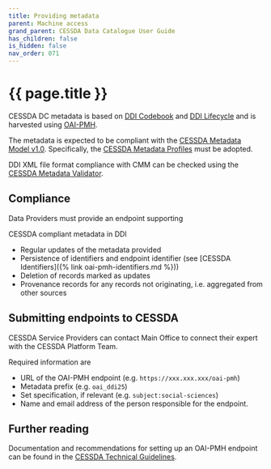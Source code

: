 ```yaml
---
title: Providing metadata
parent: Machine access
grand_parent: CESSDA Data Catalogue User Guide
has_children: false
is_hidden: false
nav_order: 071
---
```


# {{ page.title }}

CESSDA DC metadata is based on [DDI Codebook](https://ddialliance.org/ddi-codebook) and [DDI Lifecycle](https://ddialliance.org/ddi-lifecycle) and is harvested using [OAI-PMH](https://www.openarchives.org/pmh/).

The metadata is expected to be compliant with the [CESSDA Metadata Model v1.0](https://zenodo.org/record/3543756).
Specifically, the [CESSDA Metadata Profiles](https://cmv.cessda.eu/documentation/profiles.html) must be adopted.

DDI XML file format compliance with CMM can be checked using the [CESSDA Metadata Validator](https://cmv.cessda.eu).

## Compliance

Data Providers must provide an endpoint supporting

CESSDA compliant metadata in DDI

- Regular updates of the metadata provided
- Persistence of identifiers and endpoint identifier (see [CESSDA Identifiers]({% link oai-pmh-identifiers.md %}))
- Deletion of records marked as updates
- Provenance records for any records not originating, i.e. aggregated from other sources

## Submitting endpoints to CESSDA

CESSDA Service Providers can contact Main Office to connect their expert with the CESSDA Platform Team.

Required information are

- URL of the OAI-PMH endpoint (e.g. `https://xxx.xxx.xxx/oai-pmh`)
- Metadata prefix (e.g. `oai_ddi25`)
- Set specification, if relevant (e.g. `subject:social-sciences`)
- Name and email address of the person responsible for the endpoint.

## Further reading

Documentation and recommendations for setting up an OAI-PMH endpoint can be found in the [CESSDA Technical Guidelines](https://docs.tech.cessda.eu/metadata/oai-pmh-provider-guidelines.html).
